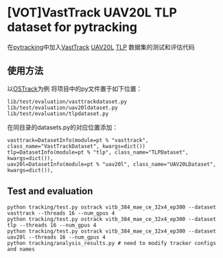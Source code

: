 # [VOT]VastTrack UAV20L TLP dataset for pytracking
在[pytracking](https://github.com/visionml/pytracking)中加入[VastTrack](https://github.com/HengLan/VastTrack) [UAV20L](https://cemse.kaust.edu.sa/ivul/uav123) [TLP](https://amoudgl.github.io/tlp/) 数据集的测试和评估代码
## 使用方法
以[OSTrack](https://github.com/botaoye/OSTrack)为例
将项目中的py文件置于如下位置：
```
lib/test/evaluation/vasttrackdataset.py
lib/test/evaluation/uav20ldataset.py
lib/test/evaluation/tlpdataset.py
```
在同目录的datasets.py的对应位置添加：
```
vasttrack=DatasetInfo(module=pt % "vasttrack", class_name="VastTrackDataset", kwargs=dict())
tlp=DatasetInfo(module=pt % "tlp", class_name="TLPDataset", kwargs=dict()),
uav20l=DatasetInfo(module=pt % "uav20l", class_name="UAV20LDataset", kwargs=dict()),
```
## Test and evaluation
```
python tracking/test.py ostrack vitb_384_mae_ce_32x4_ep300 --dataset vasttrack --threads 16 --num_gpus 4
python tracking/test.py ostrack vitb_384_mae_ce_32x4_ep300 --dataset tlp --threads 16 --num_gpus 4
python tracking/test.py ostrack vitb_384_mae_ce_32x4_ep300 --dataset uav20l --threads 16 --num_gpus 4
python tracking/analysis_results.py # need to modify tracker configs and names
```
